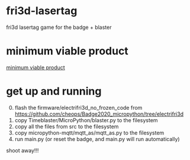 # fri3d-lasertag
fri3d lasertag game for the badge + blaster

# minimum viable product
[minimum viable product](<minimum viable product.md>)

# get up and running
0. flash the firmware/electrifri3d_no_frozen_code from https://github.com/cheops/Badge2020_micropython/tree/electrifri3d  
1. copy Timeblaster/MicroPython/blaster.py to the filesystem
3. copy all the files from src to the filesystem
4. copy micropython-mqtt/mqtt_as/mqtt_as.py to the filesystem
5. run main.py (or reset the badge, and main.py will run automatically)

shoot away!!!

